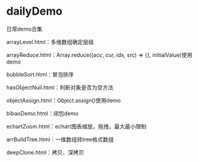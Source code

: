 # dailyDemo
日常demo合集

arrayLevel.html：多维数组确定层级

arrayReduce.html：Array.reduce((acc, cur, idx, src) => {}, initialValue)使用demo

bubbleSort.html：冒泡排序

hasObjectNull.html：判断对象是否为空方法

objectAssign.html：Object.assign()使用demo

bibaoDemo.html：闭包demo

echartZoom.html：echart图表缩放，拖拽，最大最小限制

arrBuildTree.html：一维数组转tree格式数组

deepClone.html：拷贝、深拷贝